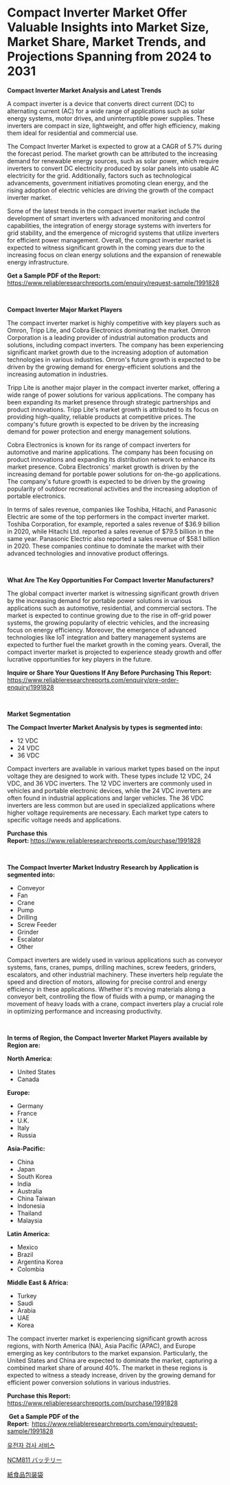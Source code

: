 <p><h1>Compact Inverter Market Offer Valuable Insights into Market Size, Market Share, Market Trends, and Projections Spanning from 2024 to 2031</h1></p><p><strong>Compact Inverter Market Analysis and Latest Trends</strong></p>
<p><p>A compact inverter is a device that converts direct current (DC) to alternating current (AC) for a wide range of applications such as solar energy systems, motor drives, and uninterruptible power supplies. These inverters are compact in size, lightweight, and offer high efficiency, making them ideal for residential and commercial use.</p><p>The Compact Inverter Market is expected to grow at a CAGR of 5.7% during the forecast period. The market growth can be attributed to the increasing demand for renewable energy sources, such as solar power, which require inverters to convert DC electricity produced by solar panels into usable AC electricity for the grid. Additionally, factors such as technological advancements, government initiatives promoting clean energy, and the rising adoption of electric vehicles are driving the growth of the compact inverter market.</p><p>Some of the latest trends in the compact inverter market include the development of smart inverters with advanced monitoring and control capabilities, the integration of energy storage systems with inverters for grid stability, and the emergence of microgrid systems that utilize inverters for efficient power management. Overall, the compact inverter market is expected to witness significant growth in the coming years due to the increasing focus on clean energy solutions and the expansion of renewable energy infrastructure.</p></p>
<p><strong>Get a Sample PDF of the Report:&nbsp;</strong> <a href="https://www.reliableresearchreports.com/enquiry/request-sample/1991828">https://www.reliableresearchreports.com/enquiry/request-sample/1991828</a></p>
<p>&nbsp;</p>
<p><strong>Compact Inverter Major Market Players</strong></p>
<p><p>The compact inverter market is highly competitive with key players such as Omron, Tripp Lite, and Cobra Electronics dominating the market. Omron Corporation is a leading provider of industrial automation products and solutions, including compact inverters. The company has been experiencing significant market growth due to the increasing adoption of automation technologies in various industries. Omron's future growth is expected to be driven by the growing demand for energy-efficient solutions and the increasing automation in industries.</p><p>Tripp Lite is another major player in the compact inverter market, offering a wide range of power solutions for various applications. The company has been expanding its market presence through strategic partnerships and product innovations. Tripp Lite's market growth is attributed to its focus on providing high-quality, reliable products at competitive prices. The company's future growth is expected to be driven by the increasing demand for power protection and energy management solutions.</p><p>Cobra Electronics is known for its range of compact inverters for automotive and marine applications. The company has been focusing on product innovations and expanding its distribution network to enhance its market presence. Cobra Electronics' market growth is driven by the increasing demand for portable power solutions for on-the-go applications. The company's future growth is expected to be driven by the growing popularity of outdoor recreational activities and the increasing adoption of portable electronics.</p><p>In terms of sales revenue, companies like Toshiba, Hitachi, and Panasonic Electric are some of the top performers in the compact inverter market. Toshiba Corporation, for example, reported a sales revenue of $36.9 billion in 2020, while Hitachi Ltd. reported a sales revenue of $79.5 billion in the same year. Panasonic Electric also reported a sales revenue of $58.1 billion in 2020. These companies continue to dominate the market with their advanced technologies and innovative product offerings.</p></p>
<p>&nbsp;</p>
<p><strong>What Are The Key Opportunities For Compact Inverter Manufacturers?</strong></p>
<p><p>The global compact inverter market is witnessing significant growth driven by the increasing demand for portable power solutions in various applications such as automotive, residential, and commercial sectors. The market is expected to continue growing due to the rise in off-grid power systems, the growing popularity of electric vehicles, and the increasing focus on energy efficiency. Moreover, the emergence of advanced technologies like IoT integration and battery management systems are expected to further fuel the market growth in the coming years. Overall, the compact inverter market is projected to experience steady growth and offer lucrative opportunities for key players in the future.</p></p>
<p><strong>Inquire or Share Your Questions If Any Before Purchasing This Report:</strong> <a href="https://www.reliableresearchreports.com/enquiry/pre-order-enquiry/1991828">https://www.reliableresearchreports.com/enquiry/pre-order-enquiry/1991828</a></p>
<p>&nbsp;</p>
<p><strong>Market Segmentation</strong></p>
<p><strong>The Compact Inverter Market Analysis by types is segmented into:</strong></p>
<p><ul><li>12 VDC</li><li>24 VDC</li><li>36 VDC</li></ul></p>
<p><p>Compact inverters are available in various market types based on the input voltage they are designed to work with. These types include 12 VDC, 24 VDC, and 36 VDC inverters. The 12 VDC inverters are commonly used in vehicles and portable electronic devices, while the 24 VDC inverters are often found in industrial applications and larger vehicles. The 36 VDC inverters are less common but are used in specialized applications where higher voltage requirements are necessary. Each market type caters to specific voltage needs and applications.</p></p>
<p><strong>Purchase this Report:&nbsp;</strong><a href="https://www.reliableresearchreports.com/purchase/1991828">https://www.reliableresearchreports.com/purchase/1991828</a></p>
<p>&nbsp;</p>
<p><strong>The Compact Inverter Market Industry Research by Application is segmented into:</strong></p>
<p><ul><li>Conveyor</li><li>Fan</li><li>Crane</li><li>Pump</li><li>Drilling</li><li>Screw Feeder</li><li>Grinder</li><li>Escalator</li><li>Other</li></ul></p>
<p><p>Compact inverters are widely used in various applications such as conveyor systems, fans, cranes, pumps, drilling machines, screw feeders, grinders, escalators, and other industrial machinery. These inverters help regulate the speed and direction of motors, allowing for precise control and energy efficiency in these applications. Whether it's moving materials along a conveyor belt, controlling the flow of fluids with a pump, or managing the movement of heavy loads with a crane, compact inverters play a crucial role in optimizing performance and increasing productivity.</p></p>
<p>&nbsp;</p>
<p><strong>In terms of Region, the Compact Inverter Market Players available by Region are:</strong></p>
<p>
    <p> <strong> North America: </strong>
        <ul>
            <li>United States</li>
            <li>Canada</li>
        </ul>
        </p> 
    <p> <strong> Europe: </strong>
        <ul>
            <li>Germany</li>
            <li>France</li>
            <li>U.K.</li>
            <li>Italy</li>
            <li>Russia</li>
        </ul>
        </p> 
    <p> <strong> Asia-Pacific: </strong>
        <ul>
            <li>China</li>
            <li>Japan</li>
            <li>South Korea</li>
            <li>India</li>
            <li>Australia</li>
            <li>China Taiwan</li>
            <li>Indonesia</li>
            <li>Thailand</li>
            <li>Malaysia</li>
        </ul>
        </p> 
    <p> <strong> Latin America: </strong>
        <ul>
            <li>Mexico</li>
            <li>Brazil</li>
            <li>Argentina Korea</li>
            <li>Colombia</li>
        </ul>
        </p> 
    <p> <strong> Middle East & Africa: </strong>
        <ul>
            <li>Turkey</li>
            <li>Saudi</li>
            <li>Arabia</li>
            <li>UAE</li>
            <li>Korea</li>
        </ul>
    </p>
    </p>
<p><p>The compact inverter market is experiencing significant growth across regions, with North America (NA), Asia Pacific (APAC), and Europe emerging as key contributors to the market expansion. Particularly, the United States and China are expected to dominate the market, capturing a combined market share of around 40%. The market in these regions is expected to witness a steady increase, driven by the growing demand for efficient power conversion solutions in various industries.</p></p>
<p><strong>Purchase this Report: </strong><a href="https://www.reliableresearchreports.com/purchase/1991828">https://www.reliableresearchreports.com/purchase/1991828</a></p>
<p>&nbsp;<strong>Get a Sample PDF of the Report:&nbsp;&nbsp;</strong><a href="https://www.reliableresearchreports.com/enquiry/request-sample/1991828">https://www.reliableresearchreports.com/enquiry/request-sample/1991828</a></p>
<p><strong></strong></p>
<p><p><a href="https://github.com/JonHarrtis67676y/Market-Research-Report-List-1/blob/main/42196268378.md">유전자 검사 서비스</a></p><p><a href="https://medium.com/@rudysimonis2023/ncm811%E3%83%90%E3%83%83%E3%83%86%E3%83%AA%E3%83%BC%E3%83%9E%E3%83%BC%E3%82%B1%E3%83%83%E3%83%88%E3%81%AE%E3%82%A4%E3%83%B3%E3%82%B5%E3%82%A4%E3%83%88-%E5%B8%82%E5%A0%B4%E3%83%88%E3%83%AC%E3%83%B3%E3%83%89-%E6%88%90%E9%95%B7-2024%E5%B9%B4%E3%81%8B%E3%82%892031%E5%B9%B4%E3%81%BE%E3%81%A7%E3%81%AE%E4%BA%88%E6%B8%AC-a0825aacbcd2">NCM811 バッテリー</a></p><p><a href="https://medium.com/@alyle7648/%E7%B4%99%E8%A3%BD%E9%A3%9F%E5%93%81%E5%8C%85%E8%A3%85%E8%A2%8B%E5%B8%82%E5%A0%B4-%E7%AB%B6%E4%BA%89%E5%88%86%E6%9E%90-%E5%B8%82%E5%A0%B4%E5%8B%95%E5%90%91%E3%81%8A%E3%82%88%E3%81%B32031%E5%B9%B4%E3%81%BE%E3%81%A7%E3%81%AE%E4%BA%88%E6%B8%AC-3ad95ea13a4b">紙食品包装袋</a></p></p>